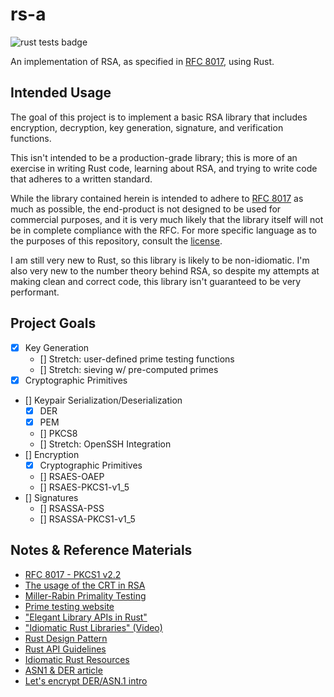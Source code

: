 # rs-a
![rust tests badge](https://github.com/arekouzounian/rs-a/actions/workflows/rust.yml/badge.svg)

An implementation of RSA, as specified in [RFC 8017](https://www.rfc-editor.org/rfc/rfc8017), using Rust.

## Intended Usage
The goal of this project is to implement a basic RSA library that includes encryption, decryption, key generation, signature, and verification functions.

This isn't intended to be a production-grade library; this is more of an exercise in writing Rust code, learning about RSA, and trying to write code that adheres to a written standard.

While the library contained herein is intended to adhere to [RFC 8017](https://www.rfc-editor.org/rfc/rfc8017) as much as possible, the end-product is not designed to be used for commercial purposes, and it is very much likely that the library itself will not be in complete compliance with the RFC. For more specific language as to the purposes of this repository, consult the [license](LICENSE).

I am still very new to Rust, so this library is likely to be non-idiomatic. I'm also very new to the number theory behind RSA, so despite my attempts at making clean and correct code, this library isn't guaranteed to be very performant.


## Project Goals
- [x] Key Generation 
    - [] Stretch: user-defined prime testing functions 
    - [] Stretch: sieving w/ pre-computed primes 
- [x] Cryptographic Primitives
- [] Keypair Serialization/Deserialization
    - [x] DER
    - [x] PEM
    - [] PKCS8
    - [] Stretch: OpenSSH Integration
- [] Encryption
    - [x] Cryptographic Primitives 
    - [] RSAES-OAEP
    - [] RSAES-PKCS1-v1_5
- [] Signatures
    - [] RSASSA-PSS
    - [] RSASSA-PKCS1-v1_5

## Notes & Reference Materials
- [RFC 8017 - PKCS1 v2.2](https://www.rfc-editor.org/rfc/rfc8017)
- [The usage of the CRT in RSA](https://www.di-mgt.com.au/crt_rsa.html)
- [Miller-Rabin Primality Testing](https://incolumitas.com/2018/08/12/finding-large-prime-numbers-and-rsa-miller-rabin-test/)
- [Prime testing website](https://bigprimes.org/primality-test)
- ["Elegant Library APIs in Rust"](https://deterministic.space/elegant-apis-in-rust.html)
- ["Idiomatic Rust Libraries" (Video)](https://www.youtube.com/watch?v=0zOg8_B71gE)
- [Rust Design Pattern](https://rust-unofficial.github.io/patterns/)
- [Rust API Guidelines](https://rust-lang.github.io/api-guidelines/)
- [Idiomatic Rust Resources](https://corrode.dev/blog/idiomatic-rust-resources/)
- [ASN1 & DER article](https://coolaj86.com/articles/asn1-for-dummies/)
- [Let's encrypt DER/ASN.1 intro](https://letsencrypt.org/docs/a-warm-welcome-to-asn1-and-der/)
